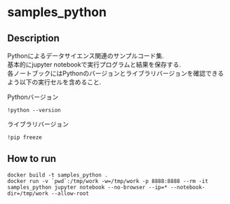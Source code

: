 # samples_python

## Description

Pythonによるデータサイエンス関連のサンプルコード集.  
基本的にjupyter notebookで実行プログラムと結果を保存する.  
各ノートブックにはPythonのバージョンとライブラリバージョンを確認できるよう以下の実行セルを含めること.

Pythonバージョン
```
!python --version
```

ライブラリバージョン
```
!pip freeze
```

## How to run

```
docker build -t samples_python .
docker run -v `pwd`:/tmp/work -w=/tmp/work -p 8888:8888 --rm -it samples_python jupyter notebook --no-browser --ip=* --notebook-dir=/tmp/work --allow-root
```
